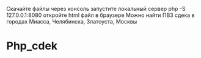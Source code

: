 Скачайте файлы
через консоль запустите локальный сервер php -S 127.0.0.1:8080
откройте html файл в браузере
Можно найти ПВЗ сдека в городах Миасса, Челябинска, Златоуста, Москвы
# Php_cdek

